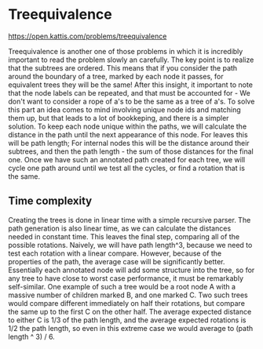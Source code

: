 # Treequivalence

https://open.kattis.com/problems/treequivalence

Treequivalence is another one of those problems in which it is incredibly important to read the problem slowly an carefully. The key point is to realize that the subtrees are ordered. This means that if you consider the path around the boundary of a tree, marked by each node it passes, for equivalent trees they will be the same! After this insight, it important to note that the node labels can be repeated, and that must be accounted for - We don't want to consider a rope of a's to be the same as a tree of a's. To solve this part an idea comes to mind involving unique node ids and matching them up, but that leads to a lot of bookkeping, and there is a simpler solution. To keep each node unique within the paths, we will calculate the distance in the path until the next appearance of this node. For leaves this will be path length; For internal nodes this will be the distance around their subtrees, and then the path length - the sum of those distances for the final one. Once we have such an annotated path created for each tree, we will cycle one path around until we test all the cycles, or find a rotation that is the same.

## Time complexity
Creating the trees is done in linear time with a simple recursive parser. The path generation is also linear time, as we can calculate the distances needed in constant time. This leaves the final step, comparing all of the possible rotations. Naively, we will have path length^3, because we need to test each rotation with a linear compare. However, because of the properties of the path, the average case will be significantly better. Essentially each annotated node will add some structure into the tree, so for any tree to have close to worst case performance, it must be remarkably self-similar. One example of such a tree would be a root node A with a massive number of children marked B, and one marked C. Two such trees would compare different immediately on half their rotations, but compare the same up to the first C on the other half. The average expected distance to either C is 1/3 of the path length, and the average expected rotations is 1/2 the path length, so even in this extreme case we would average to (path length ^ 3) / 6.


